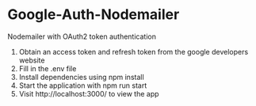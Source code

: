 # Google-Auth-Nodemailer
Nodemailer with OAuth2 token authentication

1. Obtain an access token and refresh token from the google developers website
2. Fill in the .env file 
3. Install dependencies using npm install
4. Start the application with npm run start
5. Visit http://localhost:3000/ to view the app

